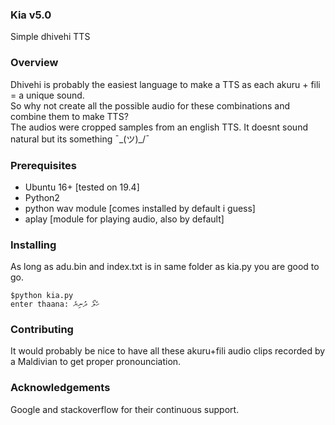 ### Kia v5.0
Simple dhivehi TTS

### Overview
Dhivehi is probably the easiest language to make a TTS as each akuru + fili = a unique sound.  
So why not create all the possible audio for these combinations and combine them to make TTS?  
The audios were cropped samples from an english TTS. It doesnt sound natural but its something  ¯\_(ツ)_/¯  

### Prerequisites
- Ubuntu 16+ [tested on 19.4]  
- Python2  
- python wav module [comes installed by default i guess]  
- aplay [module for playing audio, also by default]

### Installing
As long as adu.bin and index.txt is in same folder as kia.py you are good to go.    
```
$python kia.py  
enter thaana: ހެލޯ ދުނިޔެ
```

### Contributing
It would probably be nice to have all these akuru+fili audio clips recorded by a Maldivian to get proper pronounciation.  

### Acknowledgements
Google and stackoverflow for their continuous support.
